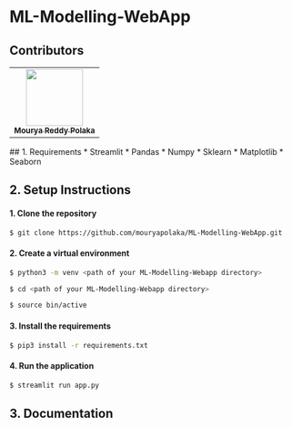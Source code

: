 # ML-Modelling-WebApp

## Contributors
<table>
  <td align="center"><a href="https://github.com/mouryapolaka"><img src="https://avatars.githubusercontent.com/u/1500684?v=3" width="100px;" alt=""/><br /><sub><b>Mourya Reddy Polaka</b></sub></a><br /></td>
</table>
## 1. Requirements
* Streamlit
* Pandas
* Numpy
* Sklearn
* Matplotlib
* Seaborn

## 2. Setup Instructions
#### 1. Clone the repository
```bash
$ git clone https://github.com/mouryapolaka/ML-Modelling-WebApp.git
```
#### 2. Create a virtual environment
```bash
$ python3 -m venv <path of your ML-Modelling-Webapp directory>

$ cd <path of your ML-Modelling-Webapp directory>

$ source bin/active
```
#### 3. Install the requirements
```bash
$ pip3 install -r requirements.txt
```
#### 4. Run the application
```bash
$ streamlit run app.py
```
## 3. Documentation
